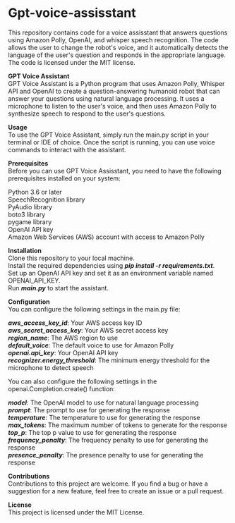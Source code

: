 # Gpt-voice-assisstant  
This repository contains code for a voice assisstant that answers questions using Amazon Polly, OpenAI, and whisper speech recognition. The code allows the user to change the robot's voice, and it automatically detects the language of the user's question and responds in the appropriate language. The code is licensed under the MIT license.


**GPT Voice Assistant**  
GPT Voice Assistant is a Python program that uses Amazon Polly, Whisper API and OpenAI to create a question-answering humanoid robot that can answer your questions using natural language processing. It uses a microphone to listen to the user's voice, and then uses Amazon Polly to synthesize speech to respond to the user's questions.

**Usage**  
To use the GPT Voice Assistant, simply run the main.py script in your terminal or IDE of choice. Once the script is running, you can use voice commands to interact with the assistant.  

**Prerequisites**  
Before you can use GPT Voice Assisstant, you need to have the following prerequisites installed on your system:  

Python 3.6 or later  
SpeechRecognition library  
PyAudio library  
boto3 library  
pygame library  
OpenAI API key  
Amazon Web Services (AWS) account with access to Amazon Polly  

**Installation**  
Clone this repository to your local machine.  
Install the required dependencies using ***pip install -r requirements.txt***.  
Set up an OpenAI API key and set it as an environment variable named OPENAI_API_KEY.  
Run ***main.py*** to start the assistant.  

**Configuration**  
You can configure the following settings in the main.py file:

***aws_access_key_id***: Your AWS access key ID  
***aws_secret_access_key***: Your AWS secret access key  
***region_name***: The AWS region to use  
***default_voice***: The default voice to use for Amazon Polly  
***openai.api_key***: Your OpenAI API key  
***recognizer.energy_threshold***: The minimum energy threshold for the microphone to detect speech  

You can also configure the following settings in the openai.Completion.create() function:  

***model***: The OpenAI model to use for natural language processing  
***prompt***: The prompt to use for generating the response  
***temperature***: The temperature to use for generating the response  
***max_tokens***: The maximum number of tokens to generate for the response  
***top_p***: The top p value to use for generating the response  
***frequency_penalty***: The frequency penalty to use for generating the response  
***presence_penalty***: The presence penalty to use for generating the response  


**Contributions**  
Contributions to this project are welcome. If you find a bug or have a suggestion for a new feature, feel free to create an issue or a pull request.

**License**  
This project is licensed under the MIT License.
